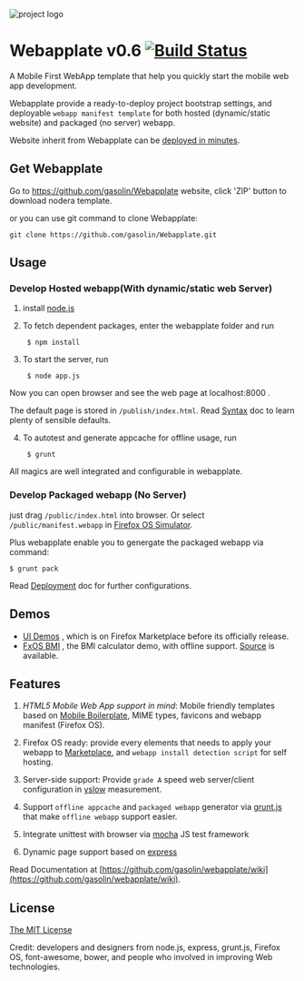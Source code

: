 ![project logo](https://raw.github.com/gasolin/webapplate/master/public/style/icons/icon128.png)

# Webapplate v0.6 [![Build Status](https://travis-ci.org/gasolin/webapplate.png)](https://travis-ci.org/gasolin/webapplate)

A Mobile First WebApp template that help you quickly start the mobile web app development. 

Webapplate provide a ready-to-deploy project bootstrap settings, and deployable `webapp manifest template` 
for both hosted (dynamic/static website) and packaged (no server) webapp.

Website inherit from Webapplate can be [deployed in minutes](https://github.com/gasolin/webapplate/wiki/Deployment).

## Get Webapplate

Go to https://github.com/gasolin/Webapplate website, click 'ZIP' button to download nodera template.

or you can use git command to clone Webapplate:

    git clone https://github.com/gasolin/Webapplate.git


## Usage

### Develop Hosted webapp(With dynamic/static web Server)

1. install [node.js](http://www.nodejs.org)

2. To fetch dependent packages, enter the webapplate folder and run

        $ npm install

3. To start the server, run

        $ node app.js

  Now you can open browser and see the web page at localhost:8000 .

  The default page is stored in `/publish/index.html`. Read [Syntax](https://github.com/gasolin/webapplate/wiki/Syntax) doc to learn plenty of sensible defaults.

4. To autotest and generate appcache for offline usage, run

        $ grunt

All magics are well integrated and configurable in webapplate.


### Develop Packaged webapp (No Server)

just drag `/public/index.html` into browser. Or select `/public/manifest.webapp` in [Firefox OS Simulator](https://developer.mozilla.org/en-US/docs/Tools/Firefox_OS_Simulator).

Plus webapplate enable you to genergate the packaged webapp via command:

    $ grunt pack

Read [Deployment](https://github.com/gasolin/webapplate/wiki/Deployment#3-packaged-webapp) doc for further configurations.

## Demos

* [UI Demos](https://marketplace.firefox.com/app/ui-demos/) , which is on Firefox Marketplace before its officially release.
* [FxOS BMI](http://gasolin.github.io/fxosbmi/public/index.html) , the BMI calculator demo, with offline support. [Source](https://github.com/gasolin/fxosbmi) is available.

## Features

1. *HTML5 Mobile Web App support in mind*: Mobile friendly templates based on [Mobile Boilerplate](https://github.com/h5bp/mobile-boilerplate), MIME types, favicons and webapp manifest (Firefox OS).

2. Firefox OS ready: provide every elements that needs to apply your webapp to [Marketplace](http://marketplace.firefox.com/), and `webapp install detection script` for self hosting.

3. Server-side support: Provide `grade A` speed web server/client configuration in [yslow](http://developer.yahoo.com/yslow/) measurement.

4. Support `offline appcache` and `packaged webapp` generator via [grunt.js](https://github.com/gunta/grunt-manifest) that make `offline webapp` support easier.

5. Integrate unittest with browser via [mocha](http://visionmedia.github.io/mocha/) JS test framework

6. Dynamic page support based on [express](http://www.expressjs.com)


Read Documentation at [https://github.com/gasolin/webapplate/wiki](https://github.com/gasolin/webapplate/wiki).


## License

[The MIT License](http://opensource.org/licenses/MIT)

Credit: developers and designers from node.js, express, grunt.js, Firefox OS, font-awesome, bower, and people who involved in improving Web technologies.
